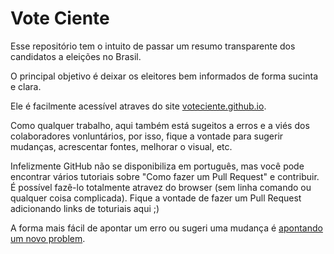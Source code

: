 # Vote Ciente

Esse repositório tem o intuito de passar um resumo transparente dos candidatos a eleições no Brasil.

O principal objetivo é deixar os eleitores bem informados de forma sucinta e clara.

Ele é facilmente acessível atraves do site [voteciente.github.io](https://voteciente.github.io).

Como qualquer trabalho, aqui também está sugeitos a erros e a viés dos colaboradores vonluntários, por isso, fique a vontade para sugerir mudanças, acrescentar fontes, melhorar o visual, etc.

Infelizmente GitHub não se disponibiliza em português, mas você pode encontrar vários tutoriais sobre "Como fazer um Pull Request" e contribuir. É possível fazê-lo totalmente atravez do browser (sem linha comando ou qualquer coisa complicada). Fique a vontade de fazer um Pull Request adicionando links de toturiais aqui ;)

A forma mais fácil de apontar um erro ou sugeri uma mudança é [apontando um novo problem](https://github.com/voteciente/voteciente.github.io/issues/new).
